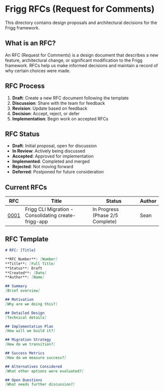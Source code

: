 # Frigg RFCs (Request for Comments)

This directory contains design proposals and architectural decisions for the Frigg framework.

## What is an RFC?

An RFC (Request for Comments) is a design document that describes a new feature, architectural change, or significant modification to the Frigg framework. RFCs help us make informed decisions and maintain a record of why certain choices were made.

## RFC Process

1. **Draft**: Create a new RFC document following the template
2. **Discussion**: Share with the team for feedback
3. **Revision**: Update based on feedback
4. **Decision**: Accept, reject, or defer
5. **Implementation**: Begin work on accepted RFCs

## RFC Status

- **Draft**: Initial proposal, open for discussion
- **In Review**: Actively being discussed
- **Accepted**: Approved for implementation
- **Implemented**: Completed and merged
- **Rejected**: Not moving forward
- **Deferred**: Postponed for future consideration

## Current RFCs

| RFC | Title | Status | Author |
|-----|-------|--------|--------|
| [0001](./0001-frigg-cli-migration.md) | Frigg CLI Migration - Consolidating create-frigg-app | In Progress (Phase 2/5 Complete) | Sean |

## RFC Template

```markdown
# RFC: [Title]

**RFC Number**: [Number]  
**Title**: [Full Title]  
**Status**: Draft  
**Created**: [Date]  
**Author**: [Name]  

## Summary
[Brief overview]

## Motivation
[Why are we doing this?]

## Detailed Design
[Technical details]

## Implementation Plan
[How will we build it?]

## Migration Strategy
[How do we transition?]

## Success Metrics
[How do we measure success?]

## Alternatives Considered
[What other options were evaluated?]

## Open Questions
[What needs further discussion?]
```